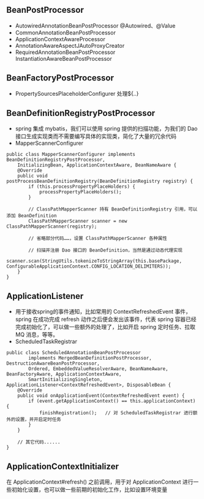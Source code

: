 ## BeanPostProcessor
- AutowiredAnnotationBeanPostProcessor @Autowired、@Value
- CommonAnnotationBeanPostProcessor 
- ApplicationContextAwareProcessor
- AnnotationAwareAspectJAutoProxyCreator 
- RequiredAnnotationBeanPostProcessor  InstantiationAwareBeanPostProcessor

## BeanFactoryPostProcessor
- PropertySourcesPlaceholderConfigurer 处理${..}

## BeanDefinitionRegistryPostProcessor
- spring 集成 mybatis，我们可以使用 spring 提供的扫描功能，为我们的 Dao 接口生成实现类而不需要编写具体的实现类，简化了大量的冗余代码
- MapperScannerConfigurer 
```
public class MapperScannerConfigurer implements BeanDefinitionRegistryPostProcessor, 
    InitializingBean, ApplicationContextAware, BeanNameAware {
    @Override
    public void postProcessBeanDefinitionRegistry(BeanDefinitionRegistry registry) {
        if (this.processPropertyPlaceHolders) {
            processPropertyPlaceHolders();
        }

        // ClassPathMapperScanner 持有 BeanDefinitionRegistry 引用，可以添加 BeanDefinition
        ClassPathMapperScanner scanner = new ClassPathMapperScanner(registry);

        // 省略部分代码……，设置 ClassPathMapperScanner 各种属性

        // 扫描并注册 Dao 接口的 BeanDefinition，当然是通过动态代理实现
        scanner.scan(StringUtils.tokenizeToStringArray(this.basePackage, ConfigurableApplicationContext.CONFIG_LOCATION_DELIMITERS));
    }
}
```
## ApplicationListener
- 用于接收spring的事件通知，比如常用的 ContextRefreshedEvent 事件，spring 在成功完成 refresh 动作之后便会发出该事件，代表 spring 容器已经完成初始化了，可以做一些额外的处理了，比如开启 spring 定时任务、拉取 MQ 消息，等等。
- ScheduledTaskRegistrar 
```
public class ScheduledAnnotationBeanPostProcessor
        implements MergedBeanDefinitionPostProcessor, DestructionAwareBeanPostProcessor,
        Ordered, EmbeddedValueResolverAware, BeanNameAware, BeanFactoryAware, ApplicationContextAware,
        SmartInitializingSingleton, ApplicationListener<ContextRefreshedEvent>, DisposableBean {
    @Override
    public void onApplicationEvent(ContextRefreshedEvent event) {
        if (event.getApplicationContext() == this.applicationContext) {
            finishRegistration();   // 对 ScheduledTaskRegistrar 进行额外的设置，并开启定时任务
        }
    }

    // 其它代码......
}
```
## ApplicationContextInitializer
在 ApplicationContext#refresh() 之前调用，用于对 ApplicationContext 进行一些初始化设置，也可以做一些前期的初始化工作，比如设置环境变量





